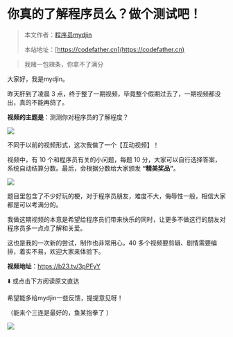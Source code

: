 # 你真的了解程序员么？做个测试吧！

> 本文作者：[程序员mydjin](https://yuyuanweb.feishu.cn/wiki/Abldw5WkjidySxkKxU2cQdAtnah)
>
> 本站地址：[https://codefather.cn](https://codefather.cn)


> 我赌一包辣条，你拿不了满分

大家好，我是mydjin。

昨天肝到了凌晨 3 点，终于整了一期视频，毕竟整个假期过去了，一期视频都没出，真的不能再鸽了。

**视频的主题是**：测测你对程序员的了解程度？

![](https://pic.yupi.icu/5563/202311081422828.png)

不同于以前的视频形式，这次我做了一个【互动视频】！

视频中，有 10 个和程序员有关的小问题，每题 10 分，大家可以自行选择答案，系统自动结算分数。最后，会根据分数给大家颁发 **“精美奖品”**。

![](https://pic.yupi.icu/5563/202311081422726.png)

题目里包含了不少好玩的梗，对于程序员朋友，难度不大，侮辱性一般，相信大家都是可以考满分的。

我做这期视频的本意是希望给程序员们带来快乐的同时，让更多不做这行的朋友对程序员多一点点了解和关爱。

这也是我的一次新的尝试，制作也非常用心，40 多个视频要剪辑、剧情需要编排，着实不易，欢迎大家来体验下。

**视频地址**：https://b23.tv/3pPFyY

⬇️ 或点击下方阅读原文直达

希望能多给mydjin一些反馈，提提意见呀！

（能来个三连是最好的，鱼某抱拳了 ）

![](https://pic.yupi.icu/5563/202311081422636.jpeg)